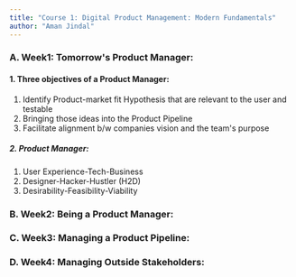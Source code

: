 ```yaml
---
title: "Course 1: Digital Product Management: Modern Fundamentals"
author: "Aman Jindal"
---
```

### A. Week1: Tomorrow's Product Manager:

#### 1. Three objectives of a Product Manager:
   1. Identify Product-market fit Hypothesis that are relevant to the user and testable
   2. Bringing those ideas into the Product Pipeline
   3. Facilitate alignment b/w companies vision and the team's purpose

##### 2. Product Manager:
   1. User Experience-Tech-Business
   2. Designer-Hacker-Hustler (H2D)
   3. Desirability-Feasibility-Viability

### B. Week2: Being a Product Manager:

### C. Week3: Managing a Product Pipeline:

### D. Week4: Managing Outside Stakeholders:

